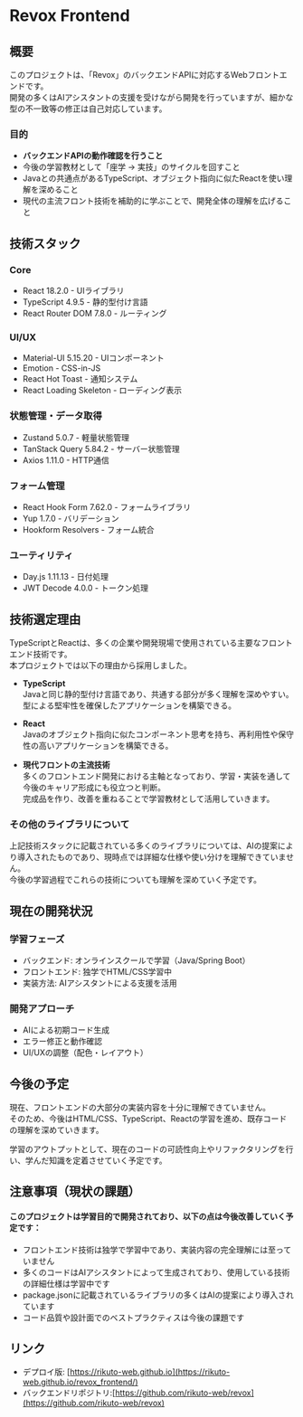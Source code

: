 # Revox Frontend

## 概要
このプロジェクトは、「Revox」のバックエンドAPIに対応するWebフロントエンドです。  
開発の多くはAIアシスタントの支援を受けながら開発を行っていますが、細かな型の不一致等の修正は自己対応しています。

### **目的**  
- **バックエンドAPIの動作確認を行うこと**
- 今後の学習教材として「座学 → 実技」のサイクルを回すこと  
- Javaとの共通点があるTypeScript、オブジェクト指向に似たReactを使い理解を深めること  
- 現代の主流フロント技術を補助的に学ぶことで、開発全体の理解を広げること 

## 技術スタック
### Core
- React 18.2.0 - UIライブラリ
- TypeScript 4.9.5 - 静的型付け言語
- React Router DOM 7.8.0 - ルーティング

### UI/UX
- Material-UI 5.15.20 - UIコンポーネント
- Emotion - CSS-in-JS
- React Hot Toast - 通知システム
- React Loading Skeleton - ローディング表示

### 状態管理・データ取得
- Zustand 5.0.7 - 軽量状態管理
- TanStack Query 5.84.2 - サーバー状態管理
- Axios 1.11.0 - HTTP通信

### フォーム管理
- React Hook Form 7.62.0 - フォームライブラリ
- Yup 1.7.0 - バリデーション
- Hookform Resolvers - フォーム統合

### ユーティリティ
- Day.js 1.11.13 - 日付処理
- JWT Decode 4.0.0 - トークン処理

## 技術選定理由
TypeScriptとReactは、多くの企業や開発現場で使用されている主要なフロントエンド技術です。  
本プロジェクトでは以下の理由から採用しました。

- **TypeScript**  
  Javaと同じ静的型付け言語であり、共通する部分が多く理解を深めやすい。  
  型による堅牢性を確保したアプリケーションを構築できる。

- **React**  
  Javaのオブジェクト指向に似たコンポーネント思考を持ち、再利用性や保守性の高いアプリケーションを構築できる。  

- **現代フロントの主流技術**  
  多くのフロントエンド開発における主軸となっており、学習・実装を通して今後のキャリア形成にも役立つと判断。  
  完成品を作り、改善を重ねることで学習教材として活用していきます。

### その他のライブラリについて
上記技術スタックに記載されている多くのライブラリについては、AIの提案により導入されたものであり、現時点では詳細な仕様や使い分けを理解できていません。    
今後の学習過程でこれらの技術についても理解を深めていく予定です。

## 現在の開発状況
### 学習フェーズ
- バックエンド: オンラインスクールで学習（Java/Spring Boot）
- フロントエンド: 独学でHTML/CSS学習中
- 実装方法: AIアシスタントによる支援を活用

### 開発アプローチ
- AIによる初期コード生成
- エラー修正と動作確認
- UI/UXの調整（配色・レイアウト）

## 今後の予定
現在、フロントエンドの大部分の実装内容を十分に理解できていません。  
そのため、今後はHTML/CSS、TypeScript、Reactの学習を進め、既存コードの理解を深めていきます。  

学習のアウトプットとして、現在のコードの可読性向上やリファクタリングを行い、学んだ知識を定着させていく予定です。

## 注意事項（現状の課題）
#### このプロジェクトは学習目的で開発されており、以下の点は今後改善していく予定です：

- フロントエンド技術は独学で学習中であり、実装内容の完全理解には至っていません
- 多くのコードはAIアシスタントによって生成されており、使用している技術の詳細仕様は学習中です
- package.jsonに記載されているライブラリの多くはAIの提案により導入されています
- コード品質や設計面でのベストプラクティスは今後の課題です

## リンク
- デプロイ版: [https://rikuto-web.github.io](https://rikuto-web.github.io/revox_frontend/)
- バックエンドリポジトリ:[https://github.com/rikuto-web/revox](https://github.com/rikuto-web/revox)

